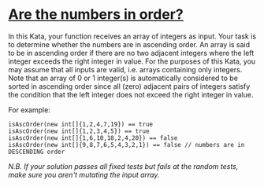 ﻿# [Are the numbers in order?](https://www.codewars.com/kata/56b7f2f3f18876033f000307)

In this Kata, your function receives an array of integers as input.
Your task is to determine whether the numbers are in ascending order.
An array is said to be in ascending order if there are no two adjacent integers where the left integer exceeds the right integer in value.
For the purposes of this Kata, you may assume that all inputs are valid, i.e. arrays containing only integers.
Note that an array of 0 or 1 integer(s) is automatically considered to be sorted in ascending order since all (zero)
adjacent pairs of integers satisfy the condition that the left integer does not exceed the right integer in value.

For example:

```
isAscOrder(new int[]{1,2,4,7,19}) == true
isAscOrder(new int[]{1,2,3,4,5}) == true
isAscOrder(new int[]{1,6,10,18,2,4,20}) == false
isAscOrder(new int[]{9,8,7,6,5,4,3,2,1}) == false // numbers are in DESCENDING order
```

_N.B. If your solution passes all fixed tests but fails at the random tests, make sure you aren't mutating the input array._